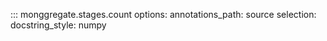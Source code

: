 ::: monggregate.stages.count
    options:
      annotations_path: source
    selection:
      docstring_style: numpy